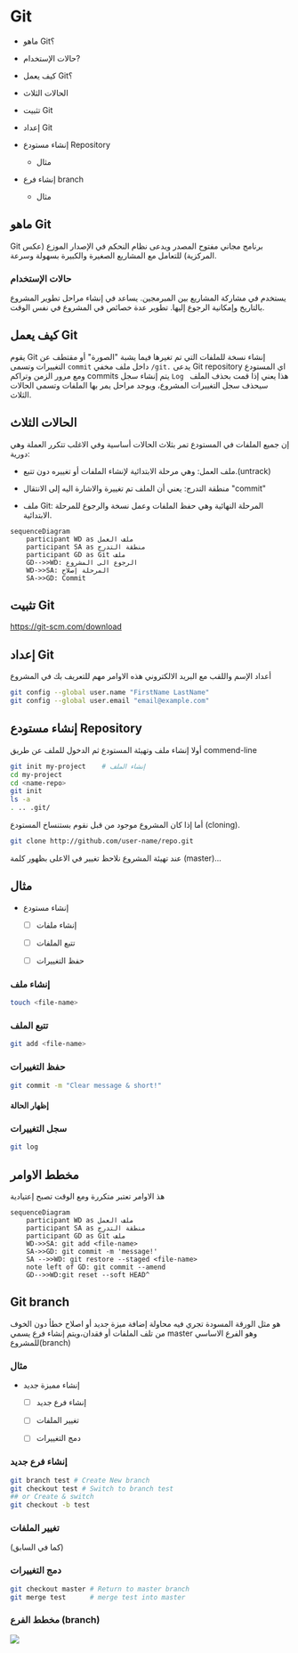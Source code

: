 # Git

- ماهو Git؟

- حالات الإستخدام?

- كيف يعمل Git؟

- الحالات الثلاث

- تثبيت Git

- إعداد Git

- إنشاء مستودع Repository

  	- مثال
  
- إنشاء فرع branch

  	- مثال

  

## ماهو Git

Git برنامج مجاني مفتوح المصدر ويدعى نظام النحكم في الإصدار الموزع (عكس المركزية) للتعامل
مع المشاريع الصغيرة والكبيرة بسهولة وسرعة.



### حالات الإستخدام

يستخدم في مشاركة المشاريع بين المبرمجين.
يساعد في إنشاء مراحل تطوير المشروع بالتاريخ وإمكانية الرجوع إليها.
تطوير عدة خصائص في المشروع في نفس الوقت.

## كيف يعمل Git

يقوم Git إنشاء نسخة للملفات التي تم تغيرها فيما يشبة "الصورة" أو مقتطف عن التغييرات وتسمى `commit` داخل ملف مخفي `/git.` يدعى Git repository اي المستودع ومع مرور الزمن وتراكم commits يتم إنشاء سجل `Log ` هذا يعني إذا قمت بحذف الملف سيحذف سجل التغييرات المشروع، ويوجد مراحل يمر بها الملفات وتسمى الحالات الثلاث.

## الحالات الثلاث

إن جميع الملفات في المستودع تمر بثلاث الحالات أساسية وفي الاغلب تتكرر العملة وهي دورية:

- ملف العمل:  وهي مرحلة الابتدائية لإنشاء الملفات أو تغييره دون تتبع.(untrack)

- منطقة التدرج: يعني أن الملف تم تغييرة والاشارة اليه إلى الانتقال "commit"

- ملف Git: المرحلة النهائية وهي حفظ الملفات وعمل نسخة والرجوع للمرحلة الابتدائية.

```mermaid
sequenceDiagram
    participant WD as ملف العمل
    participant SA as منطقة التدرج
    participant GD as Git ملف
    GD-->>WD: الرجوع الى المشروع
    WD->>SA: المرحلة إصلاح
    SA->>GD: Commit
```



## تثبيت Git



https://git-scm.com/download




## إعداد Git

أعداد الإسم واللقب مع البريد الالكتروني هذه الاوامر مهم للتعريف بك في المشروع

```bash
git config --global user.name "FirstName LastName"
git config --global user.email "email@example.com"
```

## إنشاء مستودع Repository

أولا إنشاء ملف وتهيئة المستودع ثم الدخول للملف عن طريق commend-line

```bash
git init my-project    # إنشاء الملف
cd my-project    
cd <name-repo>
git init
ls -a 
. .. .git/

```

أما إذا كان المشروع موجود من قبل نقوم بستنساخ المستودع (cloning).

```bash
git clone http://github.com/user-name/repo.git
```



عند تهيئة المشروع نلاحظ تغيير في الاعلى بظهور كلمة (master)...



## مثال

- إنشاء مستودع 

  - [ ] إنشاء ملفات 

  - [ ] تتبع الملفات 

  - [ ] حفظ التغييرات

    

### إنشاء ملف

````bash
touch <file-name>
````



 ### تتبع الملف

````bash
git add <file-name>
````



### حفظ التغييرات

````bash
git commit -m "Clear message & short!"
````

#### إظهار الحالة

###  سجل التغييرات



````bash
git log
````



## مخطط الاوامر

هذ الاوامر تعتبر متكررة ومع الوقت تصبح إعتيادية

```mermaid
sequenceDiagram
    participant WD as ملف العمل
    participant SA as منطقة التدرج
    participant GD as Git ملف
    WD->>SA: git add <file-name>
    SA->>GD: git commit -m 'message!'
    SA -->>WD: git restore --staged <file-name>
    note left of GD: git commit --amend
    GD-->>WD:git reset --soft HEAD^
```





## Git branch

هو مثل الورقة المسودة تجري فيه محاولة إضافة ميزة جديد أو اصلاح خطأ دون الخوف من تلف الملفات أو فقدان،ويتم إنشاء فرع يسمي master وهو الفرع الاساسي للمشروع(branch)



### مثال

 - إنشاء مميزة جديد
   - [ ] إنشاء فرع جديد
   
   - [ ] تغيير الملفات
   
   - [ ] دمج التغييرات
   
     

### إنشاء فرع جديد

```bash
git branch test # Create New branch
git checkout test # Switch to branch test
## or Create & switch
git checkout -b test
```



### تغيير الملفات

(كما في السابق)



### دمج التغييرات

````bash
git checkout master # Return to master branch
git merge test      # merge test into master
````


### مخطط الفرع (branch)

[![](https://mermaid.ink/img/eyJjb2RlIjoiZ2l0R3JhcGg6XG5vcHRpb25zXG57XG4gICAgXCJub2RlU3BhY2luZ1wiOiAxMjAsXG4gICAgXCJub2RlUmFkaXVzXCI6IDEwXG59XG5lbmRcbmNvbW1pdFxuYnJhbmNoIHRlc3RcbmNoZWNrb3V0IHRlc3RcbmNvbW1pdFxuY29tbWl0XG5jaGVja291dCBtYXN0ZXJcbmNvbW1pdFxuY29tbWl0XG5tZXJnZSB0ZXN0XG5cblx0XHRcdFx0XHQiLCJtZXJtYWlkIjp7InRoZW1lIjoiZGVmYXVsdCJ9LCJ1cGRhdGVFZGl0b3IiOmZhbHNlfQ)](https://mermaid-js.github.io/mermaid-live-editor/#/edit/eyJjb2RlIjoiZ2l0R3JhcGg6XG5vcHRpb25zXG57XG4gICAgXCJub2RlU3BhY2luZ1wiOiAxMjAsXG4gICAgXCJub2RlUmFkaXVzXCI6IDEwXG59XG5lbmRcbmNvbW1pdFxuYnJhbmNoIHRlc3RcbmNoZWNrb3V0IHRlc3RcbmNvbW1pdFxuY29tbWl0XG5jaGVja291dCBtYXN0ZXJcbmNvbW1pdFxuY29tbWl0XG5tZXJnZSB0ZXN0XG5cblx0XHRcdFx0XHQiLCJtZXJtYWlkIjp7InRoZW1lIjoiZGVmYXVsdCJ9LCJ1cGRhdGVFZGl0b3IiOmZhbHNlfQ)
